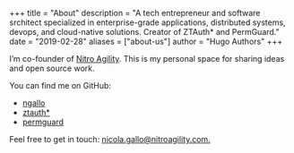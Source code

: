 +++
title = "About"
description = "A tech entrepreneur and software srchitect specialized in enterprise-grade applications, distributed systems, devops, and cloud-native solutions. Creator of ZTAuth* and PermGuard."
date = "2019-02-28"
aliases = ["about-us"]
author = "Hugo Authors"
+++

I’m co-founder of [Nitro Agility](https://www.nitroagility.com). This is my personal space for sharing ideas and open source work.

You can find me on GitHub:

- <a href="https://github.com/ngallo" target="_blank">ngallo</a>
- <a href="https://github.com/ztauthstar/ztauthstar" target="_blank">ztauth*</a>
- <a href="https://github.com/permguard/permguard" target="_blank">permguard</a>

Feel free to get in touch: [nicola.gallo@nitroagility.com.](mailto:nicola.gallo@nitroagility.com.)
